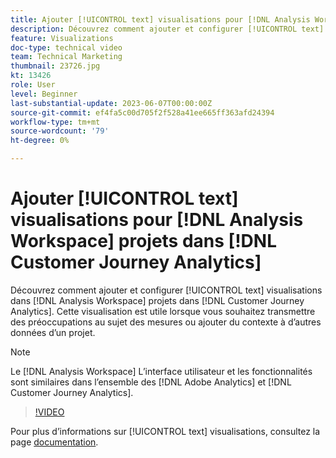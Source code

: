 ```yaml
---
title: Ajouter [!UICONTROL text] visualisations pour [!DNL Analysis Workspace] projects
description: Découvrez comment ajouter et configurer [!UICONTROL text] visualisations dans [!DNL Analysis Workspace] projets dans [!DNL Customer Journey Analytics].
feature: Visualizations
doc-type: technical video
team: Technical Marketing
thumbnail: 23726.jpg
kt: 13426
role: User
level: Beginner
last-substantial-update: 2023-06-07T00:00:00Z
source-git-commit: ef4fa5c00d705f2f528a41ee665ff363afd24394
workflow-type: tm+mt
source-wordcount: '79'
ht-degree: 0%

---
```


# Ajouter [!UICONTROL text] visualisations pour [!DNL Analysis Workspace] projets dans [!DNL Customer Journey Analytics]

Découvrez comment ajouter et configurer [!UICONTROL text] visualisations dans [!DNL Analysis Workspace] projets dans [!DNL Customer Journey Analytics]. Cette visualisation est utile lorsque vous souhaitez transmettre des préoccupations au sujet des mesures ou ajouter du contexte à d’autres données d’un projet.

>[!NOTE]
>
>Le [!DNL Analysis Workspace] L’interface utilisateur et les fonctionnalités sont similaires dans l’ensemble des [!DNL Adobe Analytics] et [!DNL Customer Journey Analytics].

>[!VIDEO](https://video.tv.adobe.com/v/23726/?quality=12&learn=on)

Pour plus d’informations sur [!UICONTROL text] visualisations, consultez la page [documentation](https://experienceleague.adobe.com/docs/analytics-platform/using/cja-workspace/visualizations/text.html).
